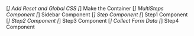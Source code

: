 [*] Add Reset and Global CSS
[*] Make the Container
[*] MultiSteps Component
[*] Sidebar Component
[*] Step Component
[*] Step1 Component
[*] Step2 Component
[*] Step3 Component
[*] Collect Form Data
[*] Step4 Component

